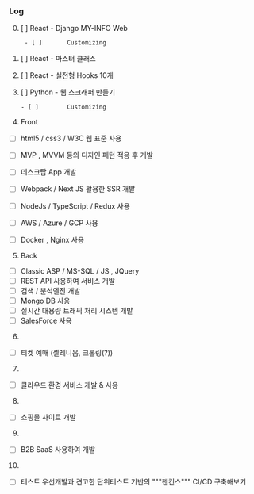 ### Log

0. [ ]	React - Django MY-INFO Web 

        - [ ]		Customizing

1. [ ]	React - 마스터 클래스

2. [ ]	React - 실전형 Hooks 10개

3. [ ]	Python - 웹 스크래퍼 만들기

       - [ ]		Customizing

4. Front
 - [ ]	html5 / css3 / W3C 웹 표준 사용
 - [ ]	MVP , MVVM 등의 디자인 패턴 적용 후 개발 
 - [ ]	데스크탑 App 개발
 - [ ]	Webpack / Next JS 활용한 SSR 개발 
 - [ ]	NodeJs / TypeScript / Redux 사용
 - [ ]	AWS / Azure / GCP 사용 
 - [ ]	Docker , Nginx 사용
   

5. Back
 - [ ]	Classic ASP / MS-SQL / JS , JQuery
 - [ ]	REST API 사용하여 서비스 개발 
 - [ ]	검색 / 분석엔진 개발 
 - [ ]  Mongo DB 사옹
 - [ ]	실시간 대용량 트래픽 처리 시스템 개발
 - [ ]	SalesForce 사용 

6. 
 - [ ] 티켓 예매 (셀레니움, 크롤링(?))

7. 
 - [ ]	클라우드 환경 서비스 개발 & 사용

8. 
 - [ ]	쇼핑몰 사이트 개발

9.
 -  [ ]	B2B SaaS 사용하여 개발

10. 
 - [ ]	테스트 우선개발과 견고한 단위테스트 기반의 """젠킨스""" CI/CD 구축해보기 
